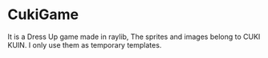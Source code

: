 # CukiGame
It is a Dress Up game made in raylib, The sprites and images belong to CUKI KUIN.
I only use them as temporary templates.
